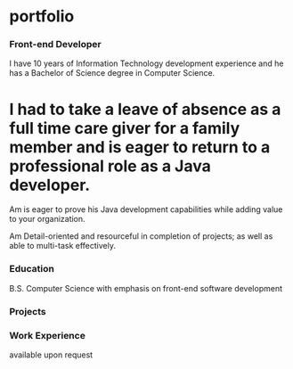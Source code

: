 # portfolio

### Front-end Developer
I have 10 years of Information Technology development experience and he has a Bachelor of Science degree in Computer Science.
# I had to take a leave of absence as a full time care giver for a family member and is eager to return to a professional role as a Java developer.
  
Am is eager to prove his Java development capabilities while adding value to your organization.
  
Am Detail-oriented and resourceful in completion of projects; as well as able to multi-task effectively.

### Education
B.S. Computer Science with emphasis on front-end software development

### Projects

### Work Experience
available upon request
